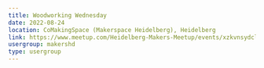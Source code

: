 ```yaml
---
title: Woodworking Wednesday
date: 2022-08-24
location: CoMakingSpace (Makerspace Heidelberg), Heidelberg
link: https://www.meetup.com/Heidelberg-Makers-Meetup/events/xzkvnsydclbgc/
usergroup: makershd
type: usergroup
---
```

